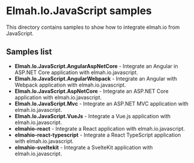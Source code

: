 # Elmah.Io.JavaScript samples

This directory contains samples to show how to integrate elmah.io from JavaScript.

## Samples list

* **Elmah.Io.JavaScript.AngularAspNetCore** - Integrate an Angular in ASP.NET Core application with elmah.io.javascript.
* **Elmah.Io.JavaScript.AngularWebpack** - Integrate an Angular with Webpack application with elmah.io.javascript.
* **Elmah.Io.JavaScript.AspNetCore** - Integrate an ASP.NET Core application with elmah.io.javascript.
* **Elmah.Io.JavaScript.Mvc** - Integrate an ASP.NET MVC application with elmah.io.javascript.
* **Elmah.Io.JavaScript.VueJs** - Integrate a Vue.js application with elmah.io.javascript.
* **elmahio-react** - Integrate a React application with elmah.io.javascript.
* **elmahio-react-typescript** - Integrate a React TypeScript application with elmah.io.javascript.
* **elmahio-sveltekit** - Integrate a SvelteKit application with elmah.io.javascript.